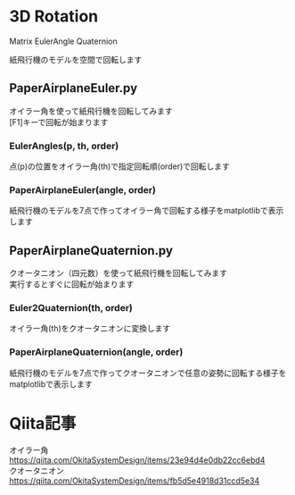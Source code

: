 # 3D Rotation
Matrix EulerAngle Quaternion 

紙飛行機のモデルを空間で回転します


## PaperAirplaneEuler.py
オイラー角を使って紙飛行機を回転してみます  
[F1]キーで回転が始まります

### EulerAngles(p, th, order)
点(p)の位置をオイラー角(th)で指定回転順(order)で回転します

### PaperAirplaneEuler(angle, order)
紙飛行機のモデルを7点で作ってオイラー角で回転する様子をmatplotlibで表示します


## PaperAirplaneQuaternion.py
クオータニオン（四元数）を使って紙飛行機を回転してみます  
実行するとすぐに回転が始まります

### Euler2Quaternion(th, order)
オイラー角(th)をクオータニオンに変換します

### PaperAirplaneQuaternion(angle, order)
紙飛行機のモデルを7点で作ってクオータニオンで任意の姿勢に回転する様子をmatplotlibで表示します

# Qiita記事  
オイラー角 https://qiita.com/OkitaSystemDesign/items/23e94d4e0db22cc6ebd4  
クオータニオン https://qiita.com/OkitaSystemDesign/items/fb5d5e4918d31ccd5e34

